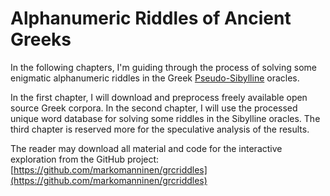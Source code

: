 # Alphanumeric Riddles of Ancient Greeks

In the following chapters, I'm guiding through the process of solving some enigmatic alphanumeric riddles in the Greek [Pseudo-Sibylline](https://en.wikipedia.org/wiki/Sibylline_Oracles) oracles.

In the first chapter, I will download and preprocess freely available open source Greek corpora. In the second chapter, I will use the processed unique word database for solving some riddles in the Sibylline oracles. The third chapter is reserved more for the speculative analysis of the results.

The reader may download all material and code for the interactive exploration from the GitHub project: [https://github.com/markomanninen/grcriddles](https://github.com/markomanninen/grcriddles)

